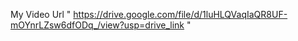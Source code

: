 My Video Url " https://drive.google.com/file/d/1luHLQVaqIaQR8UF-mOYnrLZsw6dfODq_/view?usp=drive_link "
